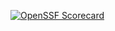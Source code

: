 [![OpenSSF Scorecard](htt‌ps://api.securityscorecards.dev/projects/github.com/{johnny-mai7}/{johnnymai}/badge)](htt‌ps://securityscorecards.dev/viewer/?uri=github.com/{johnny-mai7}/{johnnymai})
